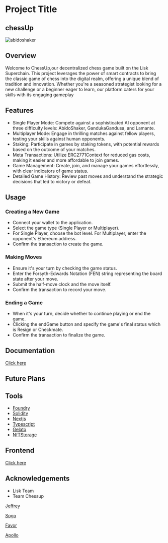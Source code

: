 
# Project Title

## chessUp

![abidoshaker](https://github.com/PhantomOz/chessop_contract/assets/90451195/57181d05-2d8d-45dc-8f81-72746555db4f)


## Overview
Welcome to ChessUp,our decentralized chess game built on the Lisk Superchain. This project leverages the power of smart contracts to bring the classic game of chess into the digital realm, offering a unique blend of tradition and innovation. Whether you're a seasoned strategist looking for a new challenge or a beginner eager to learn, our platform caters for your skills with its engaging gameplay
## Features

* Single Player Mode: Compete against a sophisticated AI opponent at three difficulty levels: AbidoShaker, GandukaGandusa, and Lamante.
* Multiplayer Mode: Engage in thrilling matches against fellow players, testing your skills against human opponents.
* Staking: Participate in games by staking tokens, with potential rewards based on the outcome of your matches.
* Meta Transactions: Utilize ERC2771Context for reduced gas costs, making it easier and more affordable to join games.
* Game Management: Create, join, and manage your games effortlessly, with clear indicators of game status.
* Detailed Game History: Review past moves and understand the strategic decisions that led to victory or defeat.
## Usage
### Creating a New Game

* Connect your wallet to the application.
* Select the game type (Single Player or Multiplayer).
* For Single Player, choose the bot level. For Multiplayer, enter the opponent's Ethereum address.
* Confirm the transaction to create the game.

### Making Moves

* Ensure it's your turn by checking the game status.
* Enter the Forsyth-Edwards Notation (FEN) string representing the board state after your move.
* Submit the half-move clock and the move itself.
* Confirm the transaction to record your move.

### Ending a Game

* When it's your turn, decide whether to continue playing or end the game.
* Clicking the endGame button and specify the game's final status which is Resign or Checkmate.
* Confirm the transaction to finalize the game.
  
## Documentation

[Click here](https://app.gitbook.com/o/UagPAFrFmRae2kiEmzji/s/3qFkCFescvySAZg69DMV/)
## Future Plans
## Tools

* [Foundry](https://book.getfoundry.sh/)
*  [Solidity](https://soliditylang.org/)
* [Nextjs](https://nextjs.org/)
* [Typescript](https://www.typescriptlang.org/)
* [Gelato](https://www.gelato.network/)
* [NfTStorage](https://nft.storage/)
  
## Frontend

[Click here](https://github.com/JeffreyJoel/chess-up) 

## Acknowledgements

* Lisk Team
* Team Chessup 

[Jeffrey](https://github.com/JeffreyJoel) 

 [Sogo](https://github.com/sogobanwo)
 
 [Favor](https://github.com/PhantomOz)
 
[Apollo](https://github.com/Apolloelephen)
